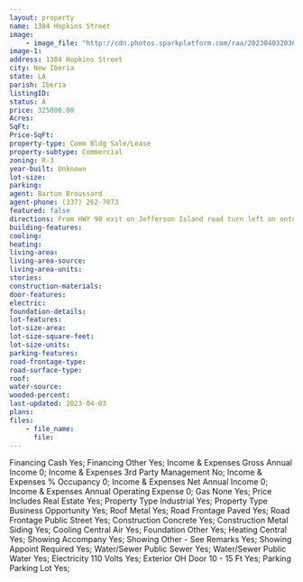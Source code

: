 ```yaml
---
layout: property
name: 1304 Hopkins Street
image:
    - image_file: "http://cdn.photos.sparkplatform.com/raa/20230403203622164144000000.jpg"
image-1:
address: 1304 Hopkins Street
city: New Iberia
state: LA
parish: Iberia
listingID: 
status: A
price: 325000.00
Acres: 
SqFt: 
Price-SqFt: 
property-type: Comm Bldg Sale/Lease
property-subtype: Commercial
zoning: R-3
year-built: Unknown
lot-size: 
parking: 
agent: Barton Broussard
agent-phone: (337) 262-7873
featured: false
directions: From HWY 90 exit on Jefferson Island road turn left on onto Jefferson Island Road continue onto S Hopkins Street. Destination will be on your left.
building-features: 
cooling: 
heating: 
living-area: 
living-area-source: 
living-area-units: 
stories: 
construction-materials: 
door-features: 
electric: 
foundation-details: 
lot-features: 
lot-size-area: 
lot-size-square-feet: 
lot-size-units: 
parking-features: 
road-frontage-type: 
road-surface-type: 
roof: 
water-source: 
wooded-percent: 
last-updated: 2023-04-03
plans: 
files:
    - file_name:
      file:
---
```

Financing	Cash	Yes;
Financing	Other	Yes;
Income & Expenses	Gross Annual Income	0;
Income & Expenses	3rd Party Management	No;
Income & Expenses	% Occupancy	0;
Income & Expenses	Net Annual Income	0;
Income & Expenses	Annual Operating Expense	0;
Gas	None	Yes;
Price Includes	Real Estate	Yes;
Property Type	Industrial	Yes;
Property Type	Business Opportunity	Yes;
Roof	Metal	Yes;
Road Frontage	Paved	Yes;
Road Frontage	Public Street	Yes;
Construction	Concrete	Yes;
Construction	Metal Siding	Yes;
Cooling	Central Air	Yes;
Foundation	Other	Yes;
Heating	Central	Yes;
Showing	Accompany	Yes;
Showing	Other - See Remarks	Yes;
Showing	Appoint Required	Yes;
Water/Sewer	Public Sewer	Yes;
Water/Sewer	Public Water	Yes;
Electricity	110 Volts	Yes;
Exterior	OH Door 10 - 15 Ft	Yes;
Parking	Parking Lot	Yes;

